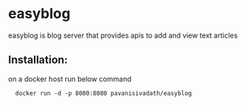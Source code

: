 # easyblog

easyblog is blog server that provides apis to add and view text articles

## Installation:

on a docker host run below command

      docker run -d -p 8080:8080 pavanisivadath/easyblog
